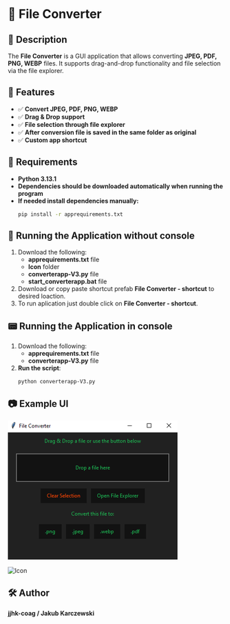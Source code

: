 # 📄 File Converter

## 📌 Description
The **File Converter** is a GUI application that allows converting **JPEG, PDF, PNG, WEBP** files. It supports drag-and-drop functionality and file selection via the file explorer.

## 🎨 Features
- ✅ **Convert JPEG, PDF, PNG, WEBP**
- ✅ **Drag & Drop support**
- ✅ **File selection through file explorer**
- ✅ **After conversion file is saved in the same folder as original**
- ✅ **Custom app shortcut**

## 🔧 Requirements
- **Python 3.13.1**
- **Dependencies should be downloaded automatically when running the program**
- **If needed install dependencies manually:**
  ```sh
  pip install -r apprequirements.txt
  ```

## 🚀 Running the Application without console
1.  Download the following:
    - **apprequirements.txt** file
    - **Icon** folder
    - **converterapp-V3.py** file
    - **start_converterapp.bat** file
2. Download or copy paste shortcut prefab **File Converter - shortcut** to desired loaction.
3. To run aplication just double click on **File Converter - shortcut**.

## 📟 Running the Application in console
1. Download the following:
    - **apprequirements.txt** file
    - **converterapp-V3.py** file
2. **Run the script**:
   ```sh
   python converterapp-V3.py
   ```

## 📷 Example UI
![Screenshot](Media/screenshot3.png)

![Icon](Media/app_icon.jpg)

## 🛠️ Author
**jjhk-coag / Jakub Karczewski**


